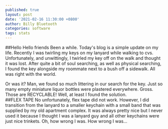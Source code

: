 ```yaml
---
published: true
layout: post
date: '2021-02-16 11:30:00 +0800'
author: Billy Bluetooth
categories: software
tags: stats
---
```

##Hello
Hello friends
Been a while.  Today's blog is a simple update on my life.  Recently I was twirling my keys on my lanyard while walking to cvs.  Unfortunately, and unwittingly, I twirled my key off on the walk and thought it was lost.  After quite a bit of soul searching, as well as physical searching, I found the key alongside my roommate next to a bush off a sidewalk.  All was right with the world.  

Or was it?  Man, we found so much littering in our search for the key.  Just so many empty miniature liquor bottles were plastered everywhere.  Gross.  Those are RECYCLABLE!  Well, at least I found the solution.  
##FLEX TAPE
No unfortunately, flex tape did not work.  However, I did transition from the lanyard to a smaller keychain with a small band that was supplied by my old apartment complex.  It was always pretty nice but  I never used it because I thought I was a lanyard guy and all other keychains were just nice trinkets.  Oh, how wrong I was.  How wrong I was...


